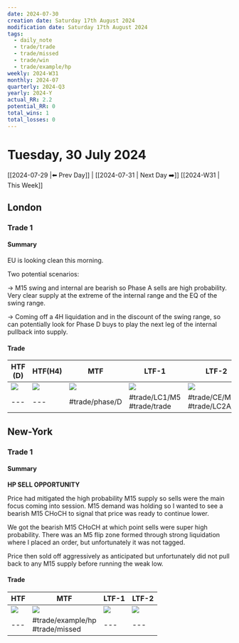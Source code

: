```yaml
---
date: 2024-07-30
creation date: Saturday 17th August 2024
modification date: Saturday 17th August 2024
tags:
  - daily_note
  - trade/trade
  - trade/missed
  - trade/win
  - trade/example/hp
weekly: 2024-W31
monthly: 2024-07
quarterly: 2024-Q3
yearly: 2024-Y
actual_RR: 2.2
potential_RR: 0
total_wins: 1
total_losses: 0
---
```

# Tuesday, 30 July 2024

 [[2024-07-29 |⬅️ Prev Day]] | [[2024-07-31 | Next Day ➡️]] [[2024-W31 | This Week]]

## London 
### Trade 1
#### Summary
EU is looking clean this morning.

Two potential scenarios:

-> M15 swing and internal are bearish so Phase A sells are high probability. Very clear supply at the extreme of the internal range and the EQ of the swing range. 

-> Coming off a 4H liquidation and in the discount of the swing range, so can potentially look for Phase D buys to play the next leg of the internal pullback into supply.



#### Trade
| HTF (D)                                                  | HTF(H4)                                                  | MTF                                                      | LTF-1                                                    | LTF-2                                                    |
| -------------------------------------------------------- | -------------------------------------------------------- | -------------------------------------------------------- | -------------------------------------------------------- | -------------------------------------------------------- |
| ![](https://s3.tradingview.com/snapshots/j/JZ3FDtfE.png) | ![](https://s3.tradingview.com/snapshots/0/0mYCYzLq.png) | ![](https://s3.tradingview.com/snapshots/8/8IWNaxej.png) | ![](https://s3.tradingview.com/snapshots/k/KL8gSs0h.png) | ![](https://s3.tradingview.com/snapshots/s/S6jTTILG.png) |
| ---                                                      | ---                                                      | #trade/phase/D                                                      | #trade/LC1/M5  <br> #trade/trade                         | #trade/CE/M1 <br> #trade/LC2A/M1                         |

## New-York
### Trade 1

#### Summary

**HP SELL OPPORTUNITY**

Price had mitigated the high probability M15 supply so sells were the main focus coming into session. M15 demand was holding so I wanted to see a bearish M15 CHoCH to signal that price was ready to continue lower.

We got the bearish M15 CHoCH at which point sells were super high probability. There was an M5 flip zone formed through strong liquidation where I placed an order, but unfortunately it was not tagged.

Price then sold off aggressively as anticipated but unfortunately did not pull back to any M15 supply before running the weak low.


#### Trade
| HTF                                                      | MTF                                                      | LTF-1                                                    | LTF-2                                                    |
| -------------------------------------------------------- | -------------------------------------------------------- | -------------------------------------------------------- | -------------------------------------------------------- |
| ![](https://s3.tradingview.com/snapshots/0/0mYCYzLq.png) | ![](https://s3.tradingview.com/snapshots/w/WPrhoKCt.png) | ![](https://s3.tradingview.com/snapshots/h/hchadF97.png) | ![](https://s3.tradingview.com/snapshots/q/Q62AdFUY.png) |
| ---                                                      | #trade/example/hp  <br> #trade/missed                    | ---                                                      | ---                                                      |
